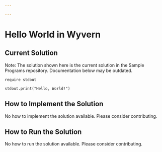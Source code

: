 ```yaml
---

---
```


# Hello World in Wyvern

## Current Solution

Note: The solution shown here is the current solution in the Sample Programs repository. Documentation below may be outdated.

```Wyvern
require stdout

stdout.print("Hello, World!")

```

## How to Implement the Solution

No how to implement the solution available. Please consider contributing.

## How to Run the Solution

No how to run the solution available. Please consider contributing.